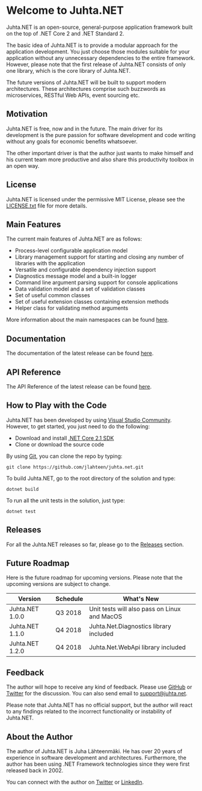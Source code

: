 # Welcome to Juhta.NET

Juhta.NET is an open-source, general-purpose application framework built on the top of .NET Core 2 and .NET Standard 2.

The basic idea of Juhta.NET is to provide a modular approach for the application development. You just choose those modules suitable for your application without any unnecessary dependencies to the entire framework. However, please note that the first release of Juhta.NET consists of only one library, which is the core library of Juhta.NET.

The future versions of Juhta.NET will be built to support modern architectures. These architectures comprise such buzzwords as microservices, RESTful Web APIs, event sourcing etc.

## Motivation

Juhta.NET is free, now and in the future. The main driver for its development is the pure passion for software development and code writing without any goals for economic benefits whatsoever.

The other important driver is that the author just wants to make himself and his current team more productive and also share this productivity toolbox in an open way.

## License

Juhta.NET is licensed under the permissive MIT License, please see the [LICENSE.txt](LICENSE.txt) file for more details.

## Main Features

The current main features of Juhta.NET are as follows:

* Process-level configurable application model
* Library management support for starting and closing any number of libraries with the application
* Versatile and configurable dependency injection support
* Diagnostics message model and a built-in logger
* Command line argument parsing support for console applications
* Data validation model and a set of validation classes
* Set of useful common classes
* Set of useful extension classes containing extension methods
* Helper class for validating method arguments

More information about the main namespaces can be found [here](https://jlahteen.github.io/juhta.net/latest/docs/main-namespaces.html).

## Documentation

The documentation of the latest release can be found [here](https://jlahteen.github.io/juhta.net/latest/docs/introduction.html).

## API Reference

The API Reference of the latest release can be found [here](https://jlahteen.github.io/juhta.net/latest/api/Juhta.Net.html).

## How to Play with the Code

Juhta.NET has been developed by using [Visual Studio Community](https://www.visualstudio.com/vs/community/). However, to get started, you just need to do the following:

* Download and install [.NET Core 2.1 SDK](https://www.microsoft.com/net/download/windows)
* Clone or download the source code

By using [Git](https://git-scm.com/), you can clone the repo by typing:

```batch
git clone https://github.com/jlahteen/juhta.net.git
```

To build Juhta.NET, go to the root directory of the solution and type:

```batch
dotnet build
```

To run all the unit tests in the solution, just type:

```batch
dotnet test
```

## Releases

For all the Juhta.NET releases so far, please go to the [Releases](https://github.com/jlahteen/juhta.net/releases) section.

## Future Roadmap

Here is the future roadmap for upcoming versions. Please note that the upcoming versions are subject to change.

| Version              | Schedule | What's New
|----------------------|----------|-----------
| Juhta.NET 1.0.0      | Q3 2018  | Unit tests will also pass on Linux and MacOS
| Juhta.NET 1.1.0      | Q4 2018  | Juhta.Net.Diagnostics library included
| Juhta.NET 1.2.0      | Q4 2018  | Juhta.Net.WebApi library included

## Feedback

The author will hope to receive any kind of feedback. Please use [GitHub](http://github.com/jlahteen/juhta.net) or [Twitter](https://twitter.com/juhtanet) for the discussion. You can also send email to <support@juhta.net>.

Please note that Juhta.NET has no official support, but the author will react to any findings related to the incorrect functionality or instability of Juhta.NET.

## About the Author

The author of Juhta.NET is Juha Lähteenmäki. He has over 20 years of experience in software development and architectures. Furthermore, the author has been using .NET Framework technologies since they were first released back in 2002.

You can connect with the author on [Twitter](https://twitter.com/jlahteen) or [LinkedIn](https://fi.linkedin.com/in/juhalahteenmaki).
